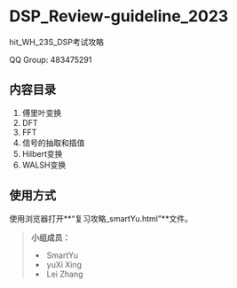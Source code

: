 # DSP_Review-guideline_2023

hit_WH_23S_DSP考试攻略



QQ Group: 483475291

## 内容目录



1. 傅里叶变换
2. DFT
3. FFT
4. 信号的抽取和插值
5. Hilbert变换
6. WALSH变换



## 使用方式

使用浏览器打开**“复习攻略_smartYu.html”**文件。



> **小组成员：**     
>
> - ​              SmartYu
> - ​              yuXi Xing
> - ​              Lei Zhang

